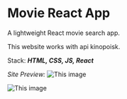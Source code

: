 # Movie React App

A lightweight React movie search app.

This website works with api kinopoisk.

Stack: ***HTML, CSS, JS, React***

*Site Preview:*
![This image](https://github.com/om04an/Movieland.github.io/blob/master/image_2023-05-14_03-46-48.png) 

![This image](https://github.com/om04an/Movieland.github.io/blob/master/image_2023-05-14_03-53-19.png) 
